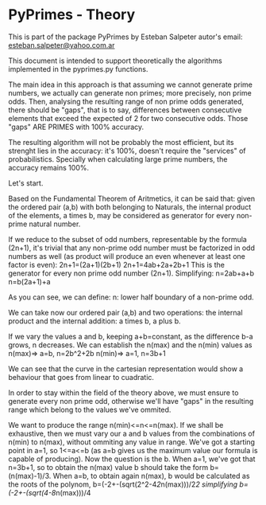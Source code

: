 # PyPrimes - Theory
This is part of the package PyPrimes by Esteban Salpeter
autor's email: esteban.salpeter@yahoo.com.ar

This document is intended to support theoretically the algorithms implemented
in the pyprimes.py functions.

The main idea in this approach is that assuming we cannot generate prime
numbers, we actually can generate non primes; more precisely, non prime odds.
Then, analysing the resulting range of non prime odds generated, there should be
"gaps", that is to say, differences between consecutive elements that exceed the
expected of 2 for two consecutive odds. Those "gaps" ARE PRIMES with 100%
accuracy.

The resulting algorithm will not be probably the most efficient, but its
strenght lies in the accuracy: it's 100%, doesn't require the "services" of 
probabilistics. Specially when calculating large prime numbers, the accuracy
remains 100%.

Let's start.

Based on the Fundamental Theorem of Aritmetics, it can be said that:
given the ordered pair (a,b) with both belonging to Naturals, the internal
product of the elements, a times b, may be considered as generator for every
non-prime natural number.

If we reduce to the subset of odd numbers, representable by the formula
(2n+1), it's trivial that any non-prime odd number must be factorized in odd
numbers as well (as product will produce an even whenever at least one factor
is even):
2n+1=(2a+1)(2b+1)
2n+1=4ab+2a+2b+1
This is the generator for every non prime odd number (2n+1).
Simplifying:
n=2ab+a+b
n=b(2a+1)+a

As you can see, we can define:
n: lower half boundary of a non-prime odd.

We can take now our ordered pair (a,b) and two operations: the internal 
product and the internal addition: a times b, a plus b.

If we vary the values a and b, keeping a+b=constant, as the difference b-a
grows, n decreases. We can establish the n(max) and the n(min) values as
n(max)=> a=b, n=2b^2+2b
n(min)=> a=1, n=3b+1

We can see that the curve in the cartesian representation would show a
behaviour that goes from linear to cuadratic.

In order to stay within the field of the theory above, we must ensure to 
generate every non prime odd, otherwise we'll have "gaps" in the resulting
range which belong to the values we've ommited.

We want to produce the range n(min)<=n<=n(max).
If we shall be exhaustive, then we must vary our a and b values from the
combinations of n(min) to n(max), without ommiting any value in range.
We've got a starting point in a=1, so 1<=a<=b (as a=b gives us the maximum 
value our formula is capable of producing).
Now the question is the b. 
When a=1, we've got that n=3b+1, so to obtain the n(max) value b should take
the form b=(n(max)-1)/3.
When a=b, to obtain again n(max), b would be calculated as the roots of the
polynom, b=(-2+-(sqrt(2^2-4*2*n(max)))/2*2
simplifying
b=(-2+-(sqrt(4-8*n(max)))/4
